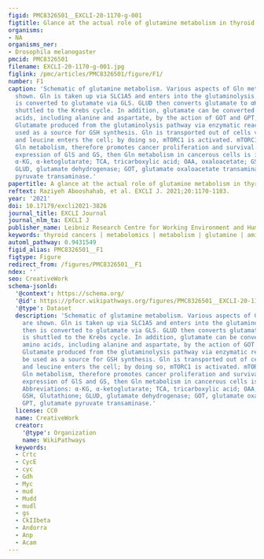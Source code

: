 ```yaml
---
figid: PMC8326501__EXCLI-20-1170-g-001
figtitle: Glance at the actual role of glutamine metabolism in thyroid tumorigenesis
organisms:
- NA
organisms_ner:
- Drosophila melanogaster
pmcid: PMC8326501
filename: EXCLI-20-1170-g-001.jpg
figlink: /pmc/articles/PMC8326501/figure/F1/
number: F1
caption: 'Schematic of glutamine metabolism. Various aspects of Gln metabolism are
  shown. Gln is taken up via SLC1A5 and enters into the glutaminolysis pathway, then
  is converted to glutamate via GLS. GLUD then converts glutamate to αKG, which is
  shuttled to the Krebs cycle. In addition, glutamate can be converted to other amino
  acids, including alanine and aspartate, by the action of GOT and GPT, respectively.
  Glutamate produced from the glutaminolysis pathway via enzymatic reaction can be
  used as a source for GSH synthesis. Gln is transported out of cells via SLC7A5,
  and leucine enters the cell; by doing so, mTORC1 is activated. mTORC1 can stimulate
  Gln metabolism, therefore promotes cancer proliferation and survival. c-Myc elevates
  expression of GlS and GS, then Gln metabolism in cancerous cells is increased. Abbreviations:
  α-KG, α-ketoglutarate; TCA, tricarboxylic acid; OAA, oxaloacetate; GSH, Glutathione;
  GLUD, glutamate dehydrogenase; GOT, glutamate oxaloacetate transaminase; GPT, glutamate
  pyruvate transaminase.'
papertitle: A glance at the actual role of glutamine metabolism in thyroid tumorigenesis.
reftext: Raziyeh Abooshahab, et al. EXCLI J. 2021;20:1170-1183.
year: '2021'
doi: 10.17179/excli2021-3826
journal_title: EXCLI Journal
journal_nlm_ta: EXCLI J
publisher_name: Leibniz Research Centre for Working Environment and Human Factors
keywords: thyroid cancers | metabolomics | metabolism | glutamine | amino acids
automl_pathway: 0.9431549
figid_alias: PMC8326501__F1
figtype: Figure
redirect_from: /figures/PMC8326501__F1
ndex: ''
seo: CreativeWork
schema-jsonld:
  '@context': https://schema.org/
  '@id': https://pfocr.wikipathways.org/figures/PMC8326501__EXCLI-20-1170-g-001.html
  '@type': Dataset
  description: 'Schematic of glutamine metabolism. Various aspects of Gln metabolism
    are shown. Gln is taken up via SLC1A5 and enters into the glutaminolysis pathway,
    then is converted to glutamate via GLS. GLUD then converts glutamate to αKG, which
    is shuttled to the Krebs cycle. In addition, glutamate can be converted to other
    amino acids, including alanine and aspartate, by the action of GOT and GPT, respectively.
    Glutamate produced from the glutaminolysis pathway via enzymatic reaction can
    be used as a source for GSH synthesis. Gln is transported out of cells via SLC7A5,
    and leucine enters the cell; by doing so, mTORC1 is activated. mTORC1 can stimulate
    Gln metabolism, therefore promotes cancer proliferation and survival. c-Myc elevates
    expression of GlS and GS, then Gln metabolism in cancerous cells is increased.
    Abbreviations: α-KG, α-ketoglutarate; TCA, tricarboxylic acid; OAA, oxaloacetate;
    GSH, Glutathione; GLUD, glutamate dehydrogenase; GOT, glutamate oxaloacetate transaminase;
    GPT, glutamate pyruvate transaminase.'
  license: CC0
  name: CreativeWork
  creator:
    '@type': Organization
    name: WikiPathways
  keywords:
  - Crtc
  - CycE
  - cyc
  - Gdh
  - Myc
  - mud
  - Mudd
  - mudl
  - gs
  - CkIIbeta
  - Andorra
  - Anp
  - Acam
---
```

